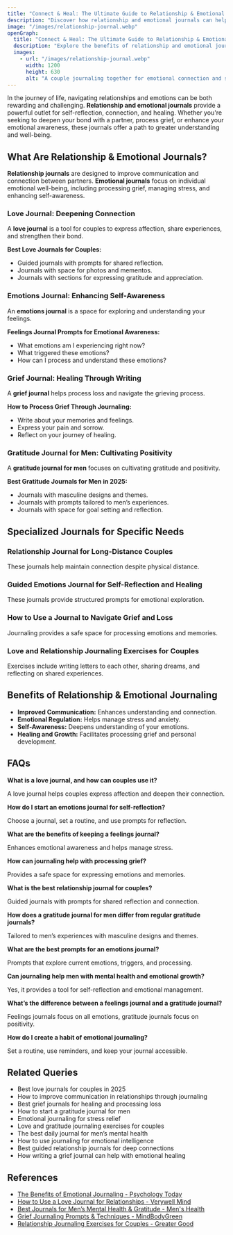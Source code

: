 ```yaml
---
title: "Connect & Heal: The Ultimate Guide to Relationship & Emotional Journals"  
description: "Discover how relationship and emotional journals can help deepen connections, process emotions, and enhance self-awareness."  
image: "/images/relationship-journal.webp"  
openGraph:  
  title: "Connect & Heal: The Ultimate Guide to Relationship & Emotional Journals"  
  description: "Explore the benefits of relationship and emotional journaling for personal growth, healing, and stronger connections."  
  images:  
    - url: "/images/relationship-journal.webp"  
      width: 1200  
      height: 630  
      alt: "A couple journaling together for emotional connection and self-growth."
---
```



In the journey of life, navigating relationships and emotions can be both rewarding and challenging. **Relationship and emotional journals** provide a powerful outlet for self-reflection, connection, and healing. Whether you're seeking to deepen your bond with a partner, process grief, or enhance your emotional awareness, these journals offer a path to greater understanding and well-being.

## What Are Relationship & Emotional Journals?

**Relationship journals** are designed to improve communication and connection between partners. **Emotional journals** focus on individual emotional well-being, including processing grief, managing stress, and enhancing self-awareness.

### Love Journal: Deepening Connection

A **love journal** is a tool for couples to express affection, share experiences, and strengthen their bond.

**Best Love Journals for Couples:**

* Guided journals with prompts for shared reflection.
* Journals with space for photos and mementos.
* Journals with sections for expressing gratitude and appreciation.

### Emotions Journal: Enhancing Self-Awareness

An **emotions journal** is a space for exploring and understanding your feelings.

**Feelings Journal Prompts for Emotional Awareness:**

* What emotions am I experiencing right now?
* What triggered these emotions?
* How can I process and understand these emotions?

### Grief Journal: Healing Through Writing

A **grief journal** helps process loss and navigate the grieving process.

**How to Process Grief Through Journaling:**

* Write about your memories and feelings.
* Express your pain and sorrow.
* Reflect on your journey of healing.

### Gratitude Journal for Men: Cultivating Positivity

A **gratitude journal for men** focuses on cultivating gratitude and positivity.

**Best Gratitude Journals for Men in 2025:**

* Journals with masculine designs and themes.
* Journals with prompts tailored to men’s experiences.
* Journals with space for goal setting and reflection.

## Specialized Journals for Specific Needs

### Relationship Journal for Long-Distance Couples

These journals help maintain connection despite physical distance.

### Guided Emotions Journal for Self-Reflection and Healing

These journals provide structured prompts for emotional exploration.

### How to Use a Journal to Navigate Grief and Loss

Journaling provides a safe space for processing emotions and memories.

### Love and Relationship Journaling Exercises for Couples

Exercises include writing letters to each other, sharing dreams, and reflecting on shared experiences.

## Benefits of Relationship & Emotional Journaling

* **Improved Communication:** Enhances understanding and connection.
* **Emotional Regulation:** Helps manage stress and anxiety.
* **Self-Awareness:** Deepens understanding of your emotions.
* **Healing and Growth:** Facilitates processing grief and personal development.

## FAQs

**What is a love journal, and how can couples use it?**

A love journal helps couples express affection and deepen their connection.

**How do I start an emotions journal for self-reflection?**

Choose a journal, set a routine, and use prompts for reflection.

**What are the benefits of keeping a feelings journal?**

Enhances emotional awareness and helps manage stress.

**How can journaling help with processing grief?**

Provides a safe space for expressing emotions and memories.

**What is the best relationship journal for couples?**

Guided journals with prompts for shared reflection and connection.

**How does a gratitude journal for men differ from regular gratitude journals?**

Tailored to men’s experiences with masculine designs and themes.

**What are the best prompts for an emotions journal?**

Prompts that explore current emotions, triggers, and processing.

**Can journaling help men with mental health and emotional growth?**

Yes, it provides a tool for self-reflection and emotional management.

**What’s the difference between a feelings journal and a gratitude journal?**

Feelings journals focus on all emotions, gratitude journals focus on positivity.

**How do I create a habit of emotional journaling?**

Set a routine, use reminders, and keep your journal accessible.

## Related Queries

* Best love journals for couples in 2025
* How to improve communication in relationships through journaling
* Best grief journals for healing and processing loss
* How to start a gratitude journal for men
* Emotional journaling for stress relief
* Love and gratitude journaling exercises for couples
* The best daily journal for men’s mental health
* How to use journaling for emotional intelligence
* Best guided relationship journals for deep connections
* How writing a grief journal can help with emotional healing

## References

* [The Benefits of Emotional Journaling - Psychology Today](https://www.psychologytoday.com/us/blog/prescriptions-life/202103/the-mental-health-benefits-journaling)
* [How to Use a Love Journal for Relationships - Verywell Mind](https://www.verywellmind.com/how-to-use-a-couples-journal-5190981)
* [Best Journals for Men’s Mental Health & Gratitude - Men's Health](https://www.menshealth.com/health/g36279647/best-mental-health-journals-for-men/)
* [Grief Journaling Prompts & Techniques - MindBodyGreen](https://www.mindbodygreen.com/articles/grief-journal-prompts)
* [Relationship Journaling Exercises for Couples - Greater Good](https://greatergood.berkeley.edu/article/item/relationship_journaling_exercises_for_couples)
